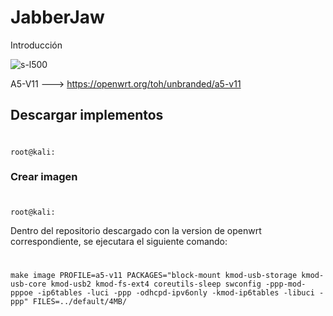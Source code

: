 # JabberJaw
Introducción

![s-l500](https://user-images.githubusercontent.com/103136876/200192669-73cf2821-b5cb-43b6-97fc-d6e4e6e7033a.jpg)

A5-V11 ---> https://openwrt.org/toh/unbranded/a5-v11

## Descargar implementos
#
    root@kali:


### Crear imagen
#
    root@kali:
Dentro del repositorio descargado con la version de openwrt correspondiente, se ejecutara el siguiente comando:
#
    make image PROFILE=a5-v11 PACKAGES="block-mount kmod-usb-storage kmod-usb-core kmod-usb2 kmod-fs-ext4 coreutils-sleep swconfig -ppp-mod-pppoe -ip6tables -luci -ppp -odhcpd-ipv6only -kmod-ip6tables -libuci -ppp" FILES=../default/4MB/

